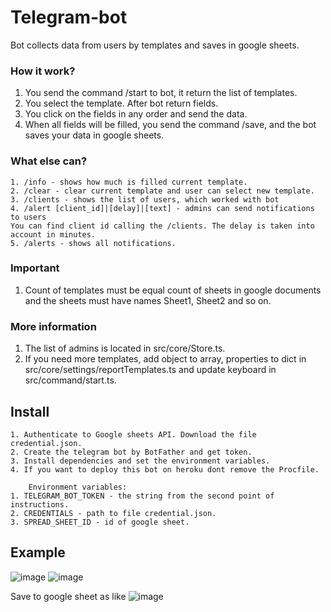 # Telegram-bot
Bot collects data from users by templates and saves in google sheets.

### How it work?
1. You send the command /start to bot, it return the list of templates.
2. You select the template. After bot return fields.
3. You click on the fields in any order and send the data.
4. When all fields will be filled, you send the command /save, and the bot saves your data in google sheets.

### What else can?
```
1. /info - shows how much is filled current template.
2. /clear - clear current template and user can select new template.
3. /clients - shows the list of users, which worked with bot
4. /alert [client_id]|[delay]|[text] - admins can send notifications to users
You can find client id calling the /clients. The delay is taken into account in minutes.
5. /alerts - shows all notifications.
```

### Important
1. Count of templates must be equal count of sheets in google documents and the sheets must have names Sheet1, Sheet2 and so on.

### More information
1. The list of admins is located in src/core/Store.ts.
2. If you need more templates, add object to array, properties to dict in src/core/settings/reportTemplates.ts and update keyboard in src/command/start.ts.

## Install
```
1. Authenticate to Google sheets API. Download the file credential.json.
2. Create the telegram bot by BotFather and get token.
3. Install dependencies and set the environment variables.
4. If you want to deploy this bot on heroku dont remove the Procfile.

    Environment variables:
1. TELEGRAM_BOT_TOKEN - the string from the second point of instructions.
2. CREDENTIALS - path to file credential.json.
3. SPREAD_SHEET_ID - id of google sheet.
```

## Example

![image](https://user-images.githubusercontent.com/26007933/136708142-b0f396a9-5888-47d9-86c2-552705a5490e.png)
![image](https://user-images.githubusercontent.com/26007933/136708155-8ffab459-a756-4f32-95f8-9e65702b55c2.png)

Save to google sheet as like
![image](https://user-images.githubusercontent.com/26007933/136708369-f18114c0-6aa7-4780-9a45-95d4af7ec78f.png)